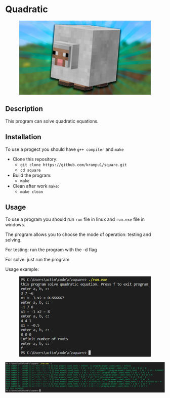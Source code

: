 # Quadratic

<p align="center">
     <img src="example//square.jpg" alt="Logo" width="416"/>
</p>

## Description
This program can solve quadratic equations.

## Installation
To use a progect you should have ```g++ compiler``` and ```make```
* Clone this repository:
    * `git clone https://github.com/krampu1/square.git`
    * `cd square`
 * Build the program:
    * `make`
 * Clean after work ```make```:
    * `make clean`

## Usage
To use a program you should run `run` file in linux and `run.exe` file in windows.

The program allows you to choose the mode of operation: testing and solving.

For testing: run the program with the -d flag

For solve: just run the program

Usage example:
<p align="center">
    <img src="example//solve.bmp" alt="Preview" width="416"/>
</p>
<p align="center">
    <img src="example//test.bmp" alt="Preview" width="832"/>
</p>